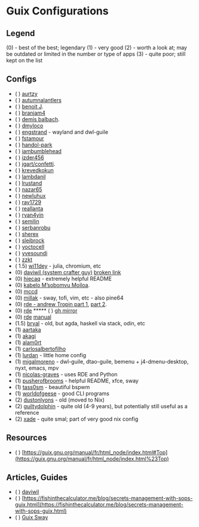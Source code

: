 
# Guix Configurations
## Legend
(0) - best of the best; legendary
(1) - very good
(2) - worth a look at; may be outdated or limited in the number or type of apps
(3) - quite poor; still kept on the list

## Configs
* ( ) [aurtzy](https://github.com/aurtzy/guix-config)
* ( ) [autumnalantlers](https://github.com/AutumnalAntlers/old-guix-config)
* ( ) [benoit J](https://git.sr.ht/~benoit/dotfiles/tree/rde/item/src/benoitj).
* ( ) [branjam4](https://github.com/branjam4/guixsd-config)
* ( ) [demis balbach](https://github.com/minikN/dots).
* ( ) [dmyloco](https://github.com/dmyloco/guix-configs)
* ( ) [engstrand](https://github.com/engstrand-config/guix-dotfiles) - wayland and dwl-guile
* ( ) [fstamour](https://github.com/fstamour/guix-configurations)
* ( ) [handol-park](https://github.com/handol-park/guix-config)
* ( ) [iambumblehead](https://github.com/iambumblehead/guix-home)
* ( ) [izder456](https://github.com/Izder456/Guix-Config)
* ( ) [jgart/confetti](https://git.sr.ht/~whereiseveryone/confetti).
* ( ) [krevedkokun](https://git.sr.ht/~krevedkokun/dotfiles/tree/master/item/config/home/yggdrasil)
* ( ) [lambdanil](https://github.com/lambdanil/emacs-stuff)
* ( ) [lrustand](https://github.com/lrustand/guix-config)
* ( ) [nazar65](https://github.com/Nazar65/guix-config)
* ( ) [newluhux](https://github.com/newluhux/guix-config)
* ( ) [ray1729](https://github.com/ray1729/guix-config)
* ( ) [reallanta](https://github.com/RealLanta/guix-config)
* ( ) [ryan4yin](https://github.com/ryan4yin/guix-config)
* ( ) [semilin](https://github.com/semilin/guix-config)
* ( ) [serbanrobu](https://github.com/serbanrobu/guix-config)
* ( ) [sherex](https://github.com/Sherex/guix-config)
* ( ) [sleibrock](https://github.com/sleibrock/stove-guix)
* ( ) [yoctocell](https://hg.sr.ht/~yoctocell/guixrc/browse/yoctocell/home)
* ( ) [yvesoundi](https://github.com/yveszoundi/guix-config)
* ( ) [zzkt](https://github.com/zzkt/guix)
* ( 1.5) [wi11dey](https://github.com/wi11dey/guix-config) - julia, chromium, etc
* (0) [daviwil (system crafter guy)](https://git.savannah.gnu.org/cgit/guix.git) [broken link](https://config.daviwil.com/desktop)
* (0) [hiecaq](https://github.com/hiecaq/guix-config) - extremely helpful README
* (0) [kabelo M’sobomvu Moiloa](https://git.sr.ht/~elevenkb/dotfiles).
* (0) [mccd](https://git.mccd.space/)
* (0) [millak](https://github.com/Millak/guix-config) - sway, tofi, vim, etc - also pine64
* (0) [rde - andrew Tropin part 1](https://git.sr.ht/~abcdw/rde/tree/master/item/examples), [part 2](https://github.com/abcdw/nonrde).
* (0) [rde](https://git.sr.ht/~abcdw/rde) ***** ( ) [gh mirror](https://github.com/abcdw/rde)
* (0) [rde](https://trop.in/rde/) [manual](https://trop.in/rde/manual)
* (1.5) [bryal](https://github.com/bryal/guix-config) - old, but agda, haskell via stack, odin, etc
* (1) [aartaka](https://github.com/aartaka/guix-config)
* (1) [akagi](https://git.sr.ht/~akagi/guixrc)
* (1) [alam0rt](https://github.com/alam0rt/guix-config)
* (1) [carlosalbertofilho](https://github.com/carlosalbertofilho/guix-config)
* (1) [lurdan](https://github.com/lurdan/guix-config) - little home config
* (1) [migalmoreno](https://github.com/migalmoreno/guix-config) - dwl-guile, dtao-guile, bemenu + j4-dmenu-desktop, nyxt, emacs, mpv
* (1) [nicolas-graves](https://github.com/nicolas-graves/dotfiles) - uses RDE and Python
* (1) [pusherofbrooms](https://github.com/pusherofbrooms/guix-config) - helpful README, xfce, sway
* (1) [tass0sm](https://github.com/Tass0sm/dotfiles) - beautiful bspwm
* (1) [worldofgeese](https://github.com/worldofgeese/guix-config) - good CLI programs
* (2) [dustonlyons](https://github.com/dustinlyons/guix-config) - old (moved to Nix)
* (2) [guiltydolphin](https://github.com/GuiltyDolphin/dotfiles) - quite old (4-9 years), but potentially still useful as a reference
* (2) [xade](https://codeberg.org/XADE) - quite smal; part of very good nix config

## Resources
* ( ) [https://guix.gnu.org/manual/fr/html_node/index.html#Top](https://guix.gnu.org/manual/fr/html_node/index.html%23Top)

## Articles, Guides
* ( ) [daviwil](https://systemcrafters.net/craft-your-system-with-guix/)
* ( ) [https://fishinthecalculator.me/blog/secrets-management-with-sops-guix.html](https://fishinthecalculator.me/blog/secrets-management-with-sops-guix.html)
* ( ) [Guix Sway](https://www.youtube.com/watch?v=OYbenLOm3Js)